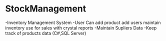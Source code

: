 # StockManagement
-Inventory Management System
-User Can add product add users maintain inventory use for sales with crystal reports
-Maintain Supliers Data
-Keep track of products data
 (C#,SQL Server)
